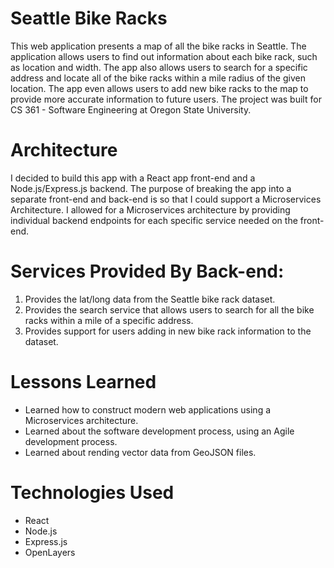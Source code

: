 # Seattle Bike Racks 
This web application presents a map of all the bike racks in Seattle. The application allows users to find out information about each bike rack, such as location and width. The app also allows users to search for a specific address and locate all of the bike racks within a mile radius of the given location. The app even allows users to add new bike racks to the map to provide more accurate information to future users. The project was built for CS 361 - Software Engineering at Oregon State University.

# Architecture
I decided to build this app with a React app front-end and a Node.js/Express.js backend. The purpose of breaking the app into a separate front-end and back-end is so that I could support a Microservices Architecture. I allowed for a Microservices architecture by providing individual backend endpoints for each specific service needed on the front-end. 

# Services Provided By Back-end: 
1. Provides the lat/long data from the Seattle bike rack dataset.
2. Provides the search service that allows users to search for all the bike racks within a mile of a specific address.  
3. Provides support for users adding in new bike rack information to the dataset.

# Lessons Learned 
- Learned how to construct modern web applications using a Microservices architecture.
- Learned about the software development process, using an Agile development process.
- Learned about rending vector data from GeoJSON files.

# Technologies Used 
- React 
- Node.js
- Express.js
- OpenLayers 

